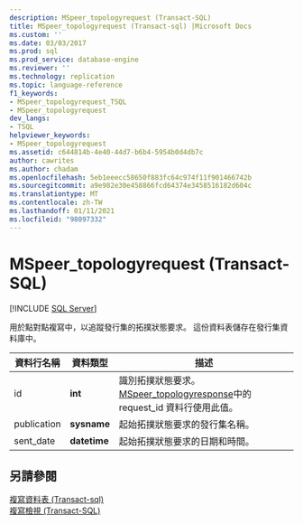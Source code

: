 ```yaml
---
description: MSpeer_topologyrequest (Transact-SQL)
title: MSpeer_topologyrequest (Transact-sql) |Microsoft Docs
ms.custom: ''
ms.date: 03/03/2017
ms.prod: sql
ms.prod_service: database-engine
ms.reviewer: ''
ms.technology: replication
ms.topic: language-reference
f1_keywords:
- MSpeer_topologyrequest_TSQL
- MSpeer_topologyrequest
dev_langs:
- TSQL
helpviewer_keywords:
- MSpeer_topologyrequest
ms.assetid: c644814b-4e40-44d7-b6b4-5954b0d4db7c
author: cawrites
ms.author: chadam
ms.openlocfilehash: 5eb1eeecc58650f883fc64c974f11f901466742b
ms.sourcegitcommit: a9e982e30e458866fcd64374e3458516182d604c
ms.translationtype: MT
ms.contentlocale: zh-TW
ms.lasthandoff: 01/11/2021
ms.locfileid: "98097332"
---
```

# <a name="mspeer_topologyrequest-transact-sql"></a>MSpeer_topologyrequest (Transact-SQL)
[!INCLUDE [SQL Server](../../includes/applies-to-version/sqlserver.md)]

  用於點對點複寫中，以追蹤發行集的拓撲狀態要求。 這份資料表儲存在發行集資料庫中。  
  
|資料行名稱|資料類型|描述|  
|-----------------|---------------|-----------------|  
|id|**int**|識別拓撲狀態要求。 [MSpeer_topologyresponse](../../relational-databases/system-tables/mspeer-topologyresponse-transact-sql.md)中的 request_id 資料行使用此值。|  
|publication|**sysname**|起始拓撲狀態要求的發行集名稱。|  
|sent_date|**datetime**|起始拓撲狀態要求的日期和時間。|  
  
## <a name="see-also"></a>另請參閱  
 [複寫資料表 &#40;Transact-sql&#41;](../../relational-databases/system-tables/replication-tables-transact-sql.md)   
 [複寫檢視 &#40;Transact-SQL&#41;](../../relational-databases/system-views/replication-views-transact-sql.md)  
  
  
